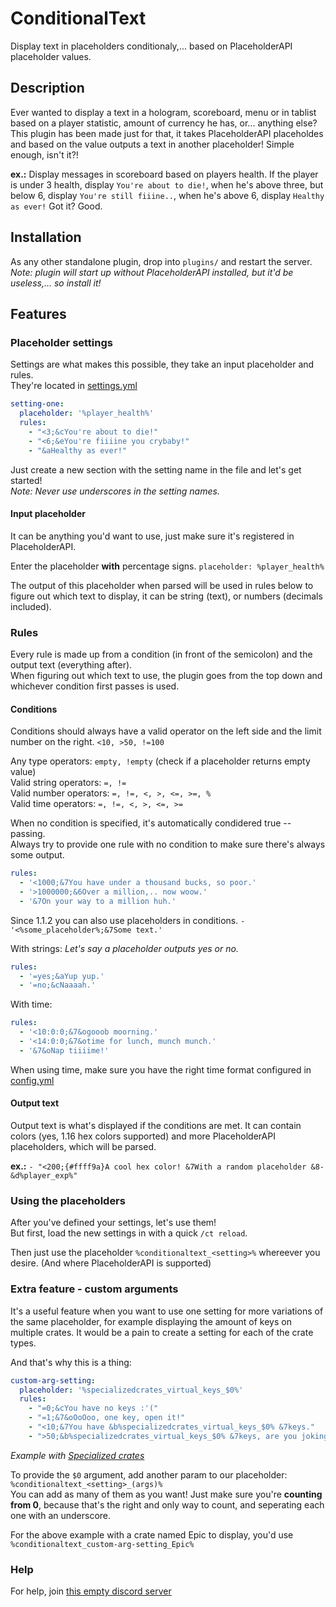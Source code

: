 # ConditionalText
Display text in placeholders conditionaly,... based on PlaceholderAPI placeholder values.

## Description

Ever wanted to display a text in a hologram, scoreboard, menu or in tablist based on a player statistic, amount of currency he has, or... anything else?
This plugin has been made just for that, it takes PlaceholderAPI placeholdes and based on the value outputs a text in another placeholder! Simple enough, isn't it?!

**ex.:** Display messages in scoreboard based on players health. If the player is under 3 health, display `You're about to die!`, when he's above three, but below 6, display `You're still fiiine..`,
when he's above 6, display `Healthy as ever!` Got it? Good.

## Installation

As any other standalone plugin, drop into `plugins/` and restart the server.\
*Note: plugin will start up without PlaceholderAPI installed, but it'd be useless,... so install it!*

## Features

### Placeholder settings

Settings are what makes this possible, they take an input placeholder and rules.\
They're located in [settings.yml](https://github.com/Wertik/ConditionalText/blob/master/src/main/resources/settings.yml)

```yaml
setting-one:
  placeholder: '%player_health%'
  rules:
    - "<3;&cYou're about to die!"
    - "<6;&eYou're fiiiine you crybaby!"
    - "&aHealthy as ever!"
```

Just create a new section with the setting name in the file and let's get started!\
*Note: Never use underscores in the setting names.*

#### Input placeholder

It can be anything you'd want to use, just make sure it's registered in PlaceholderAPI.

Enter the placeholder __with__ percentage signs. ``placeholder: %player_health%``

The output of this placeholder when parsed will be used in rules below to figure out which text to display, it can be string (text), or numbers (decimals included).

### Rules

Every rule is made up from a condition (in front of the semicolon) and the output text (everything after).\
When figuring out which text to use, the plugin goes from the top down and whichever condition first passes is used.

#### Conditions

Conditions should always have a valid operator on the left side and the limit number on the right. ``<10, >50, !=100``

Any type operators: `empty, !empty` (check if a placeholder returns empty value)\
Valid string operators: `=, !=`\
Valid number operators: `=, !=, <, >, <=, >=, %`\
Valid time operators: `=, !=, <, >, <=, >=`

When no condition is specified, it's automatically condidered true -- passing. \
Always try to provide one rule with no condition to make sure there's always some output.

```yaml
rules:
  - '<1000;&7You have under a thousand bucks, so poor.'
  - '>1000000;&6Over a million,.. now woow.'
  - '&7On your way to a million huh.'
```

Since 1.1.2 you can also use placeholders in conditions.
``- '<%some_placeholder%;&7Some text.'``

With strings:
*Let's say a placeholder outputs yes or no.*
```yaml
rules:
  - '=yes;&aYup yup.'
  - '=no;&cNaaaah.'
```

With time:
```yaml
rules:
  - '<10:0:0;&7&ogooob moorning.'
  - '<14:0:0;&7&otime for lunch, munch munch.'
  - '&7&oNap tiiiime!'
```

When using time, make sure you have the right time format configured in [config.yml](https://github.com/Wertik/ConditionalText/blob/master/src/main/resources/config.yml)

#### Output text

Output text is what's displayed if the conditions are met. It can contain colors (yes, 1.16 hex colors supported) and more PlaceholderAPI placeholders, which will be parsed.

**ex.:** ``- "<200;{#ffff9a}A cool hex color! &7With a random placeholder &8- &d%player_exp%"``

### Using the placeholders

After you've defined your settings, let's use them!\
But first, load the new settings in with a quick `/ct reload`.

Then just use the placeholder ``%conditionaltext_<setting>%`` whereever you desire. (And where PlaceholderAPI is supported)

### Extra feature - custom arguments

It's a useful feature when you want to use one setting for more variations of the same placeholder, for example displaying the amount of keys on multiple crates. 
It would be a pain to create a setting for each of the crate types.

And that's why this is a thing:
```yaml
custom-arg-setting:
  placeholder: '%specializedcrates_virtual_keys_$0%'
  rules:
    - "=0;&cYou have no keys :'("
    - "=1;&7&oOoOoo, one key, open it!"
    - "<10;&7You have &b%specializedcrates_virtual_keys_$0% &7keys."
    - ">50;&b%specializedcrates_virtual_keys_$0% &7keys, are you joking? Why are you not gambling you key-hugger?!?!"
```
*Example with [Specialized crates](https://www.spigotmc.org/resources/specialized-crates-1-8-1-16.9047/)*

To provide the `$0` argument, add another param to our placeholder: ``%conditionaltext_<setting>_(args)%``\
You can add as many of them as you want! Just make sure you're **counting from 0**, because that's the right and only way to count, and seperating each one with an underscore.

For the above example with a crate named Epic to display, you'd use ``%conditionaltext_custom-arg-setting_Epic%``

### Help

For help, join [this empty discord server](https://discord.gg/5Suw58j)
